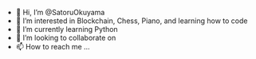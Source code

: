 - 👋 Hi, I’m @SatoruOkuyama
- 👀 I’m interested in Blockchain, Chess, Piano, and learning how to code
- 🌱 I’m currently learning Python
- 💞️ I’m looking to collaborate on 
- 📫 How to reach me ...

<!---
SatoruOkuyama/SatoruOkuyama is a ✨ special ✨ repository because its `README.md` (this file) appears on your GitHub profile.
You can click the Preview link to take a look at your changes.
--->
